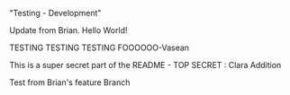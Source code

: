 "Testing - Development"

Update from Brian. Hello World!

TESTING TESTING TESTING FOOOOOO-Vasean

This is a super secret part of the README - TOP SECRET : Clara Addition

Test from Brian's feature Branch
